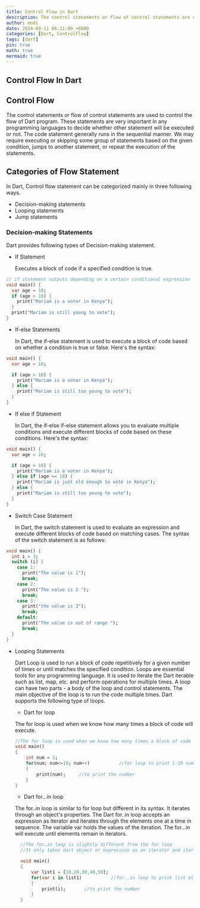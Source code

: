 ```yaml
---
title: Control Flow in Dart
description: The control statements or flow of control statements are used to control the flow of Dart program.
author: modi
date: 2024-09-11 06:11:00 +0800
categories: [Dart, ControlFlow]
tags: [dart]
pin: true
math: true
mermaid: true
---
```


## Control Flow In Dart

## Control Flow

The control statements or flow of control statements are used to control the flow of Dart program. These statements are very important in any programming languages to decide whether other statement will be executed or not. The code statement generally runs in the sequential manner. We may require executing or skipping some group of statements based on the given condition, jumps to another statement, or repeat the execution of the statements.



## Categories of Flow Statement

In Dart, Control flow statement can be categorized mainly in three following ways.

- Decision-making statements
- Looping statements
- Jump statements



### Decision-making Statements

Dart provides following types of Decision-making statement.

- If Statement

  Executes a block of code if a specified condition is true.

```dart
// if statement outputs depending on a certain conditional expression
void main() {
  var age = 10;
  if (age > 18) {
    print("Mariam is a voter in Kenya");
  }
  print("Mariam is still young to vote");
}
```


- If-else Statements

  In Dart, the if-else statement is used to execute a block of code based on whether a condition is true or false. Here's the syntax:

```dart
void main() {
  var age = 10;

  if (age > 18) {
    print("Mariam is a voter in Kenya");
  } else {
    print("Mariam is still too young to vote");
  }
}
```
- If else if Statement

  In Dart, the if-else if-else statement allows you to evaluate multiple conditions and execute different blocks of code based on these conditions. Here's the syntax:

```dart
void main() {
  var age = 10;

  if (age > 18) {
    print("Mariam is a voter in Kenya");
  } else if (age == 18) {
    print("Mariam is just old enough to vote in Kenya");
  } else {
    print("Mariam is still too young to vote");
  }
}

```






- Switch Case Statement

  In Dart, the switch statement is used to evaluate an expression and execute different blocks of code based on matching cases. The syntax of the switch statement is as follows:
```dart
void main() {
  int i = 3;
  switch (i) {
    case 1:
      print("The value is 1");
      break;
    case 2:
      print("The value is 2 ");
      break;
    case 3:
      print("the value is 3");
      break;
    default:
      print("The value is out of range ");
      break;
  }
}
```


- Looping Statements

  Dart Loop is used to run a block of code repetitively for a given number of times or until matches the specified condition. Loops are essential tools for any programming language. It is used to iterate the Dart iterable such as list, map, etc. and perform operations for multiple times. A loop can have two parts - a body of the loop and control statements. The main objective of the loop is to run the code multiple times. Dart supports the following type of loops.

  - Dart for loop

  The for loop is used when we know how many times a block of code will execute.
  ```dart
  //The for loop is used when we know how many times a block of code will execute
  void main()  
  {  
      int num = 1;  
      for(num; num<=10; num++)           //for loop to print 1-10 numbers  
      {  
          print(num);     //to print the number  
      }  
  }  
  ```

   - Dart for…in loop

  The for..in loop is similar to for loop but different in its syntax. It iterates through an object's properties. The Dart for..in loop accepts an expression as iterator and iterates through the elements one at a time in sequence. The variable var holds the values of the iteration. The for…in will execute until elements remain in iterators.

  ```dart
    //The for…in loop is slightly different from the for loop
    //It only takes dart object or expression as an iterator and iterates the element one at a time.

    void main()  
    {  
        var list1 = [10,20,30,40,50];  
        for(var i in list1)           //for..in loop to print list element  
        {  
            print(i);       //to print the number  
        }  
    }  
  ```


